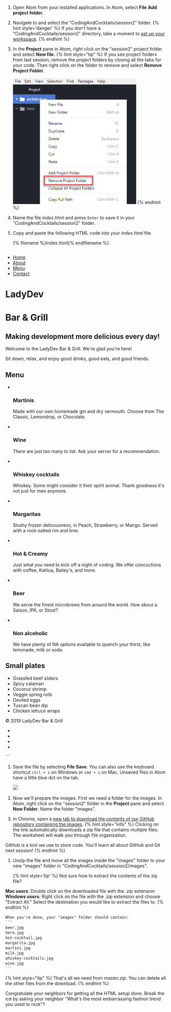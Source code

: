 
1. Open Atom from your installed applications. In Atom, select **File** <i class="fa fa-long-arrow-right"></i> **Add project folder**.

1. Navigate to and select the "CodingAndCocktails/session2" folder.
   {% hint style='danger' %}
If you don't have a "CodingAndCocktails/session2" directory, take a moment to [set up your workspace](/setup).
   {% endhint %}  

1. In the **Project** pane in Atom, right click on the "session2" project folder and select **New file**.
   {% hint style="tip" %}
If you see project folders from last session, remove the project folders by closing all the tabs for your code. Then right click on the folder to remove and select **Remove Project Folder**.

   ![](images/atom-remove-project-folder.png)
   {% endhint %}


1. Name the file _index.html_ and press `Enter` to save it in your "CodingAndCocktails/session2" folder.

1. Copy and paste the following HTML code into your _index.html_ file.
  
   {% filename %}index.html{% endfilename %}
    ```html
<!DOCTYPE html>
<html lang="en">
   <head>
      <meta charset="UTF-8">
      <meta name="viewport" content="width=device-width, initial-scale=1">
      <title>LadyDev Bar &amp; Grill</title>
      <script src="https://use.fontawesome.com/81b69a015b.js"></script>
   </head>
   <body>
      <nav class="navbar">
         <ul>
            <li><a href="#">Home</a></li>
            <li><a href="#about">About</a></li>
            <li><a href="#menu">Menu</a></li>
            <li><a href="#contact">Contact</a></li>
         </ul>
       </nav>
       <div>
          <div class="hero" id="about">
             <div class="hero-text">
                <h1>LadyDev</h1>
                <h1>Bar &amp; Grill</h1>
                <h2>Making development more delicious every day!</h2>
                <p>Welcome to the LadyDev Bar &amp; Grill.  We're glad you're here!</p>
                <p>Sit down, relax, and enjoy good drinks, good eats, and good friends.</p>
             </div>
          </div>
          <div class="grid-container" id="menu">
             <div class="drinks">
                <h2>Menu</h2>
                <ul class="drinks">
                   <li class="item">
                      <a href="#"><img src="images/martini.jpg" alt=""></a>
                      <h3 class="head">Martinis</h3>
                      <p>Made with our own homemade gin and dry vermouth.  Choose from The Classic, Lemondrop, or Chocolate.</p>
                   </li>
                   <li class="item">
                      <a href="#"><img src="images/wine.jpg" alt=""></a>
                      <h3 class="head">Wine</h3>
                      <p>There are just too many to list.  Ask your server for a recommendation.</p>
                   </li>
                   <li class="item">
                      <a href="#"><img src="images/whiskey-cocktails.jpg" alt=""></a>
                      <h3 class="head">Whiskey cocktails</h3>
                      <p>Whiskey.  Some might consider it their spirit animal.  Thank goodness it's not just for men anymore.</p>
                    </li>
                    <li class="item">
                       <a href="#"><img src="images/margarita.jpg" alt=""></a>
                       <h3 class="head">Margaritas</h3>
                       <p>Slushy frozen delicousness, in Peach, Strawberry, or Mango.  Served with a rock-salted rim and lime.</p>
                    </li>
                    <li class="item">
                       <a href="#"><img src="images/hot-cocktail.jpg" alt=""></a>
                       <h3 class="head">Hot &amp; Creamy</h3>
                       <p>Just what you need to kick off a night of coding.  We offer concoctions with coffee, Kahlua, Bailey's, and more.</p>
                    </li>
                    <li class="item">
                       <a href="#"><img src="images/beer.jpg" alt=""></a>
                       <h3 class="head">Beer</h3>
                       <p>We serve the finest microbrews from around the world.  How about a Saison, IPA, or Stout?</p>
                    </li>
                    <li class="item">
                       <a href="#"><img src="images/milk.jpg" alt=""></a>
                       <h3 class="head">Non alcoholic</h3>
                       <p>We have plenty of NA options available to quench your thirst, like lemonade, milk or soda.</p>
                    </li>
                 </ul>
              </div>
              <div class="sidebar">
                 <h2>Small plates</h2>
                 <ul class="food">
                    <li>Grassfed beef sliders</li>
                    <li>Spicy calamari</li>
                    <li>Coconut shrimp</li>
                    <li>Veggie spring rolls</li>
                    <li>Deviled eggs</li>
                    <li>Tuscan bean dip</li>
                    <li>Chicken lettuce wraps</li>
                 </ul>
              </div>
           </div>
        </div>
        <footer id="contact">
           <p>&copy; 2019 LadyDev Bar &amp; Grill</p>
           <ul>
              <li><a href="http://facebook.com/ladydevbargrill"><i class="fa fa-facebook-official fa-lg"></i></a></li>
              <li><a href="http://twitter.com/ladydevbargrill"><i class="fa fa-twitter fa-lg"></i></a></li>
              <li><a href="http://instagram.com/ladydevbargrill"><i class="fa fa-instagram fa-lg"></i></a></li>
              <li><a href="mailto:ladydevbargrill@example.com"><i class="fa fa-envelope-open-o fa-lg"></i></a></li>
            </ul>
         </footer>
      </body>
   </html>
   ```

1. Save the file by selecting **File** <i class="fa fa-long-arrow-right"></i> **Save**. You can also use the keyboard shortcut `ctrl + s` on Windows or `cmd + s` on Mac. Unsaved files in Atom have a little blue dot on the tab.

   ![](images/atom.png)

1. Now we'll prepare the images. First we need a folder for the images. In Atom, right click on the "session2" folder in the **Project** pane and select **New Folder**. Name the folder "images".

1. In Chrome, open a [new tab to download the contents of our GitHub repository containing the images](https://github.com/KansasCityWomeninTechnology/CSSCompilerPractice/archive/master.zip).
   {% hint style="info" %}
Clicking on the link automatically downloads a zip file that contains multiple files. The worksheet will walk you through file organization.

GitHub is a tool we use to store code. You'll learn all about GitHub and Git next session!
   {% endhint %} 

1. Unzip the file and move all the images inside the "images" folder to your new "images" folder in "CodingAndCocktails/session2/images".

   {% hint style='tip' %}
Not sure how to extract the contents of the zip file?

**Mac users**: Double click on the downloaded file with the .zip extension<br/>
**Windows users**: Right click on the file with the .zip extension and choose "Extract All." Select the destination you would like to extract the files to.
   {% endhint %}   
	
	When you're done, your "images" folder should contain:
	```
	beer.jpg
	hero.jpg
	hot-cocktail.jpg
	margarita.jpg
	martini.jpg
	milk.jpg
	whiskey-cocktails.jpg
	wine.jpg
	```

   {% hint style="tip" %}
That's all we need from _master.zip_. You can delete all the other files from the download.
   {% endhint %}

Congratulate your neighbors for getting all the HTML setup done. Break the ice by asking your neighbor "What's the most embarrassing fashion trend you used to rock"?